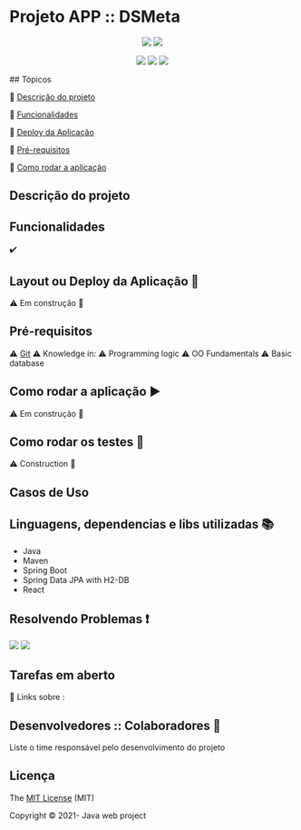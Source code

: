 # Projeto APP :: DSMeta

<p align="center">
  <img src="http://img.shields.io/static/v1?label=License&message=MIT&color=green&style=for-the-badge"/>
  <img src="http://img.shields.io/static/v1?label=TESTES&message=%3E100&color=GREEN&style=for-the-badge"/>
  </p>
<p align="center">

  <img src="http://img.shields.io/static/v1?label=STATUS&message=CONCLUIDO&color=GREEN&style=for-the-badge"/>
   
<img src = "https://img.shields.io/badge/version-v0.0.1-blue">
<img src="https://img.shields.io/badge/%20-help--wanted-%23159818">

</p>
##  Tópicos 

:small_blue_diamond: [Descrição do projeto](#descrição-do-projeto)

:small_blue_diamond: [Funcionalidades](#funcionalidades)

:small_blue_diamond: [Deploy da Aplicação](#layout-ou-deploy-da-aplicação-dash)

:small_blue_diamond: [Pré-requisitos](#pré-requisitos)

:small_blue_diamond: [Como rodar a aplicação](#como-rodar-a-aplicação-arrow_forward)

## Descrição do projeto 

<p align="justify">

</p>

## Funcionalidades

:heavy_check_mark: 

## Layout ou Deploy da Aplicação  :construction_worker:
:warning: Em construção :construction:

## Pré-requisitos

:warning: [Git](https://github.com/)
:warning: Knowledge in: 
    :warning: Programming logic
    :warning: OO Fundamentals
    :warning: Basic database

## Como rodar a aplicação :arrow_forward:

:warning: Em construção :construction:

## Como rodar os testes :dizzy:
:warning: Construction :construction:

## Casos de Uso


## Linguagens, dependencias e libs utilizadas :books:
- Java 
- Maven
- Spring Boot 
- Spring Data JPA with H2-DB
- React

## Resolvendo Problemas :exclamation:

 <img src="https://img.shields.io/badge/open%20issues-0-yellow">  

<img src="https://img.shields.io/badge/closed%20issues-0-red">

## Tarefas em aberto

:memo: Links sobre :

## Desenvolvedores :: Colaboradores :octopus:

Liste o time responsável pelo desenvolvimento do projeto

## Licença 

The [MIT License]() (MIT)

Copyright :copyright: 2021- Java web project